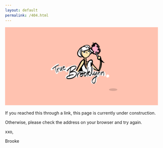 ```yaml
---
layout: default
permalink: /404.html
---
```

<div class = "topBanner">
  <img src="/css/default_header.png" alt="True Brooklynn Banner">
</div>

<div class="someContentBanner">
  <p></p>
  <p>If you reached this through a link, this page is currently under construction.</p>
  <p>Otherwise, please check the address on your browser and try again.</p>
  <p></p>
  <p>xxo,</p>
  <p>Brooke</p>
</div>
